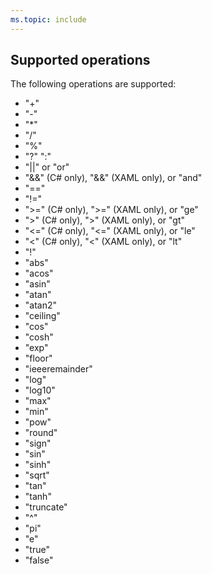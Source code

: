 ```yaml
---
ms.topic: include
---
```


## Supported operations

The following operations are supported:

- "+"
- "-"
- "*"
- "/"
- "%"
- "?" ":"
- "||" or "or"
- "&&" (C# only), "&amp;&amp;" (XAML only), or "and"
- "=="
- "!="
- ">=" (C# only), "&gt;=" (XAML only), or "ge"
- ">" (C# only), "&gt;" (XAML only), or "gt"
- "<=" (C# only), "&lt;=" (XAML only), or "le"
- "<" (C# only), "&lt;" (XAML only), or "lt"
- "!"
- "abs"
- "acos"
- "asin"
- "atan"
- "atan2"
- "ceiling"
- "cos"
- "cosh"
- "exp"
- "floor"
- "ieeeremainder"
- "log"
- "log10"
- "max"
- "min"
- "pow"
- "round"
- "sign"
- "sin"
- "sinh"
- "sqrt"
- "tan"
- "tanh"
- "truncate"
- "^"
- "pi"
- "e"
- "true"
- "false"
